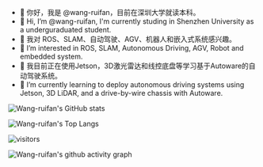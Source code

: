 - 👋 你好，我是 @wang-ruifan，目前在深圳大学就读本科。
- 👋 Hi, I’m @wang-ruifan, I'm currently studing in Shenzhen University as a underguraduated student.
- 👀 我对 ROS、SLAM、自动驾驶、AGV、机器人和嵌入式系统感兴趣。
- 👀 I’m interested in ROS, SLAM, Autonomous Driving, AGV, Robot and embedded system.
- 🌱 我目前正在使用Jetson，3D激光雷达和线控底盘等学习基于Autoware的自动驾驶系统。
- 🌱 I’m currently learning to deploy autonomous driving systems using Jetson, 3D LiDAR, and a drive-by-wire chassis with Autoware.

![Wang-ruifan's GitHub stats](https://github-readme-stats.vercel.app/api?username=wang-ruifan&count_private=true&show_icons=true&hide=contribs,prs)

![Wang-ruifan's Top Langs](https://github-readme-stats.vercel.app/api/top-langs/?username=wang-ruifan)

![visitors](https://visitor-badge.glitch.me/badge?page_id=wang-ruifan.wang-ruifan&left_color=green&right_color=red)

![Wang-ruifan's github activity graph](https://github-readme-activity-graph.vercel.app/graph?username=wang-ruifan&theme=github-compact)
